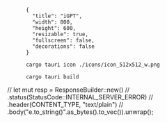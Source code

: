 ~~~
      {
        "title": "iGPT",
        "width": 800,
        "height": 600,
        "resizable": true,
        "fullscreen": false,
        "decorations": false
      }
~~~

~~~
      cargo tauri icon ./icons/icon_512x512_w.png

      cargo tauri build
~~~

// let mut resp = ResponseBuilder::new()
//                 .status(StatusCode::INTERNAL_SERVER_ERROR)
//                 .header(CONTENT_TYPE, "text/plain")
//                 .body("e.to_string()".as_bytes().to_vec()).unwrap();